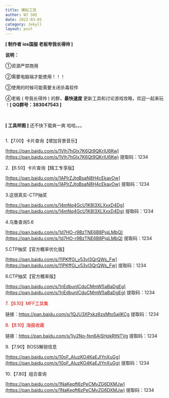 ```yaml
---
title: 模拟工具
author: WJ SHI
date: 2022-03-01
category: Jekyll
layout: post
---
```




**[ 制作者 ios国服 老板夸我长得帅 ]**  

 **说明：**

①资源严禁商用

②需要电脑端才能使用！！！

③使用的时候可能需要关闭杀毒软件

④老板 ( 夸我长得帅 ) 的群，**最快速度** 更新工具和讨论游戏攻略，欢迎一起来玩 ！**[ QQ群号：383047543 ]**

<br >

**[ 工具样图 ]** 还不快下载爽一爽 哈哈。。。

<img src="https://www.nextstepone.ltd/mff/images/moni1.png" alt="" referrerpolicy="no-referrer">

<br >

1.【7.00】卡片查询【增加背景音乐】

[https://pan.baidu.com/s/1Vlh7hGlx7K6Qt9QKrIU6Kw](https://pan.baidu.com/s/1Vlh7hGlx7K6Qt9QKrIU6Kw)  提取码：1234

2.【6.50】卡片查询【精工专享版】

[https://pan.baidu.com/s/1APlrZJtgBsaN8H4cEkavOw](https://pan.baidu.com/s/1APlrZJtgBsaN8H4cEkavOw)  提取码：1234

3.这很真实-CTP抽奖

[https://pan.baidu.com/s/14mNq4GcU1K8I3XLXxxD4Dg](https://pan.baidu.com/s/14mNq4GcU1K8I3XLXxxD4Dg)  提取码：1234

4.乌鲁查询5.6

[https://pan.baidu.com/s/1d7HO-r9BzTNE6B8PjqLMbQ](https://pan.baidu.com/s/1d7HO-r9BzTNE6B8PjqLMbQ) 提取码：1234

5.CTP抽奖【官方概率优化版】

[https://pan.baidu.com/s/11PKffGi_v53vl3QrQWs_Fw](https://pan.baidu.com/s/11PKffGi_v53vl3QrQWs_Fw) 提取码：1234

6.CTP抽奖【官方概率版】

[https://pan.baidu.com/s/1nEdbunICduCMmW5aBaDgEg](https://pan.baidu.com/s/1nEdbunICduCMmW5aBaDgEg) 提取码：1234

<font color='red'>7.【8.10】MFF工具集</font>

链接：https://pan.baidu.com/s/1QJU3XPxkz6zsMto5ajlKCg  提取码：1234

<font color='red'>8.【8.10】海报收藏</font>

链接：https://pan.baidu.com/s/1jy2No-fen6AjSHqkRtNTVg  提取码：1234

9.【7.90】BOSS解锁信息

[https://pan.baidu.com/s/10oF_AIuzKO4KaEJIYnXuGg](https://pan.baidu.com/s/10oF_AIuzKO4KaEJIYnXuGg) 提取码：1234

10.【7.80】组合查询

[https://pan.baidu.com/s/1NaKeqft6zPeCMvZG6DXMJw](https://pan.baidu.com/s/1NaKeqft6zPeCMvZG6DXMJw) 提取码：1234

